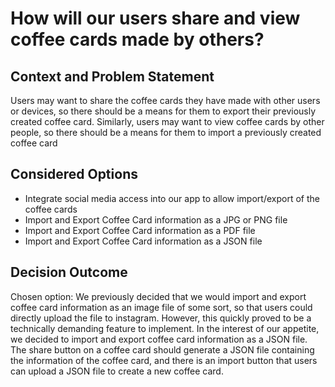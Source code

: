 # How will our users share and view coffee cards made by others?

## Context and Problem Statement

Users may want to share the coffee cards they have made with other users or devices, so there should be a means for them to export their previously created coffee card. 
Similarly, users may want to view coffee cards by other people, so there should be a means for them to import a previously created coffee card

## Considered Options

* Integrate social media access into our app to allow import/export of the coffee cards
* Import and Export Coffee Card information as a JPG or PNG file
* Import and Export Coffee Card information as a PDF file
* Import and Export Coffee Card information as a JSON file

## Decision Outcome

Chosen option: We previously decided that we would import and export coffee card information as an image file of some sort, so that users could directly upload the file to instagram. However, this quickly proved to be a technically demanding feature to implement. In the interest of our appetite, we decided to import and export coffee card information as a JSON file. The share button on a coffee card should generate a JSON file containing the information of the coffee card, and there is an import button that users can upload a JSON file to create a new coffee card.
